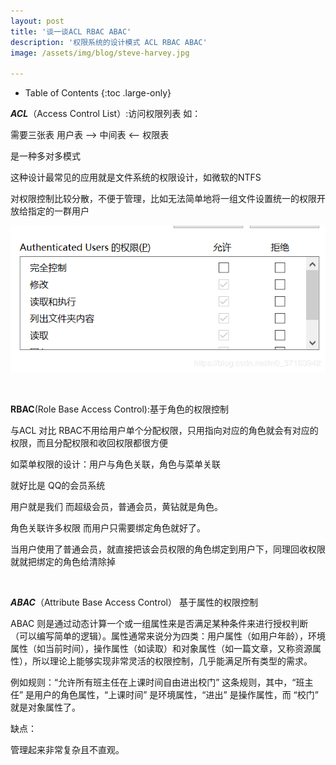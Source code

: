 ```yaml
---
layout: post
title: '谈一谈ACL RBAC ABAC'
description: '权限系统的设计模式 ACL RBAC ABAC'
image: /assets/img/blog/steve-harvey.jpg

---
```

- Table of Contents
{:toc .large-only}

***ACL***（Access Control List）:访问权限列表  如：

 需要三张表  用户表 -->  中间表  <-- 权限表

是一种多对多模式

这种设计最常见的应用就是文件系统的权限设计，如微软的NTFS

对权限控制比较分散，不便于管理，比如无法简单地将一组文件设置统一的权限开放给指定的一群用户

![权限](/assets/img/acl/authority.png)

<br/>

**RBAC**(Role Base Access Control):基于角色的权限控制

与ACL 对比 RBAC不用给用户单个分配权限，只用指向对应的角色就会有对应的权限，而且分配权限和收回权限都很方便

如菜单权限的设计：用户与角色关联，角色与菜单关联

就好比是 QQ的会员系统

 用户就是我们 而超级会员，普通会员，黄钻就是角色。

 角色关联许多权限  而用户只需要绑定角色就好了。

当用户使用了普通会员，就直接把该会员权限的角色绑定到用户下，同理回收权限就就把绑定的角色给清除掉

<br/>

***ABAC***（Attribute Base Access Control） 基于属性的权限控制

ABAC 则是通过动态计算一个或一组属性来是否满足某种条件来进行授权判断（可以编写简单的逻辑）。属性通常来说分为四类：用户属性（如用户年龄），环境属性（如当前时间），操作属性（如读取）和对象属性（如一篇文章，又称资源属性），所以理论上能够实现非常灵活的权限控制，几乎能满足所有类型的需求。

例如规则：“允许所有班主任在上课时间自由进出校门” 这条规则，其中，“班主任” 是用户的角色属性，“上课时间” 是环境属性，“进出” 是操作属性，而 “校门” 就是对象属性了。

缺点：

管理起来非常复杂且不直观。